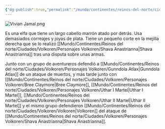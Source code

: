 ```yaml
---
{"dg-publish":true,"permalink":"/mundo/continentes/reinos-del-norte/ciudades/volkoren/personajes-volkoren/vivian-jamal/"}
---
```


![Vivian Jamal.png](/img/user/Im%C3%A1genes/Vivian%20Jamal.png)

Es una elfa que tiene un largo cabello marrón atado por detrás. Usa demasiados correajes y joyas de plata. Tiene un pequeño corte en la mejilla derecha que se lo realizó [[Mundo/Continentes/Reinos del norte/Ciudades/Volkoren/Personajes Volkoren/Shava Anastrianna\|Shava Anastrianna]] tras una disputa sobre unas armas. 

Junto con un grupo de aventureros defendió a [[Mundo/Continentes/Reinos del norte/Ciudades/Volkoren/Personajes Volkoren/Gunndola Atlax\|Gunndola Atlax]] de un ataque de muertos, y más tarde junto con [[Mundo/Continentes/Reinos del norte/Ciudades/Volkoren/Personajes Volkoren/Bree Claymore\|Bree Claymore]], [[Mundo/Continentes/Reinos del norte/Ciudades/Volkoren/Personajes Volkoren/Uthar I Martel\|Uthar I Martel]], [[Mundo/Continentes/Reinos del norte/Ciudades/Volkoren/Personajes Volkoren/Uthar II Martel\|Uthar II Martel]] y el mismo grupo defendieron [[Mundo/Continentes/Reinos del norte/Ciudades/Volkoren/Volkoren\|Volkoren]] del ataque de [[Mundo/Continentes/Reinos del norte/Ciudades/Volkoren/Personajes Volkoren/Shava Anastrianna\|Shava Anastrianna]]. 
